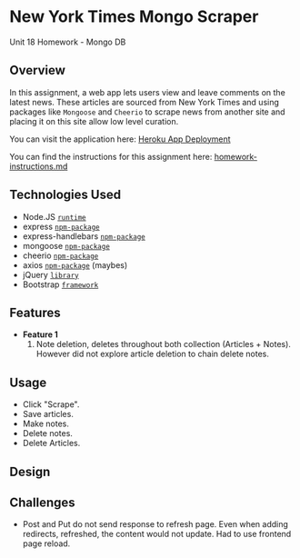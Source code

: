 # New York Times Mongo Scraper
Unit 18 Homework - Mongo DB


## Overview
In this assignment, a web app lets users view and leave comments on the latest news. These articles are sourced from New York Times and using packages like `Mongoose` and `Cheerio` to scrape news from another site and placing it on this site allow low level curation.

You can visit the application here: [Heroku App Deployment](https://frozen-spire-72759.herokuapp.com/)

You can find the instructions for this assignment here: [homework-instructions.md](https://github.com/ekeoid/UNC-Bootcamp-2019-Class/blob/master/01-Class-Content/18-mongo-mongoose/02-Homework/Instructions/homework_instructions.md)

## Technologies Used

- Node.JS [`runtime`](https://nodejs.org/en/docs/)
- express [`npm-package`](https://www.npmjs.com/package/express)
- express-handlebars [`npm-package`](https://www.npmjs.com/package/express-handlebars)
- mongoose [`npm-package`](https://www.npmjs.com/package/mongoose)
- cheerio [`npm-package`](https://www.npmjs.com/package/cheerio)
- axios [`npm-package`](https://www.npmjs.com/package/axios)
(maybes)
- jQuery [`library`](https://api.jquery.com/)
- Bootstrap [`framework`](https://getbootstrap.com/docs/4.3/getting-started/introduction/)

## Features

- **Feature 1**
  1. Note deletion, deletes throughout both collection (Articles + Notes). However did not explore article deletion to chain delete notes.

## Usage
- Click "Scrape".
- Save articles.
- Make notes.
- Delete notes.
- Delete Articles.

## Design

## Challenges
- Post and Put do not send response to refresh page. Even when adding redirects, refreshed, the content would not update. Had to use frontend page reload.


